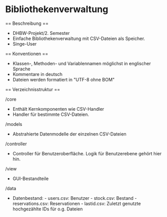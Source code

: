 Bibliothekenverwaltung
======================



== Beschreibung ==
-	DHBW-Projekt/2. Semester
-	Einfache Bibliothekenverwaltung mit CSV-Dateien als Speicher.
-	Singe-User



== Konventionen ==
-	Klassen-, Methoden- und Variablennamen möglichst in englischer Sprache
-	Kommentare in deutsch
-	Dateien werden formatiert in "UTF-8 ohne BOM"



== Verzeichnisstruktur ==

/core
-	Enthält Kernkomponenten wie CSV-Handler
-	Handler für bestimmte CSV-Dateien. 

/models
-	Abstrahierte Datenmodelle der einzelnen CSV-Dateien

/controller
-	Controller für Benutzeroberfläche. Logik für Benutzerebene gehört hier hin.

/view
-	GUI-Bestandteile

/data
-	Datenbestand:
		-	users.csv: Benutzer
		-	stock.csv: Bestand
		-	reservations.csv: Reservationen
		-	lastid.csv: Zuletzt genutzte hochgezählte IDs für o.g. Dateien